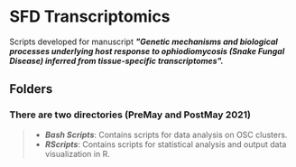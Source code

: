 # SFD Transcriptomics
Scripts developed for manuscript **_"Genetic mechanisms and biological processes underlying host response to ophiodiomycosis (Snake Fungal Disease) inferred from tissue-specific transcriptomes"._**

## Folders ##

### There are two directories (PreMay and PostMay 2021)
> - ***_Bash Scripts_***: Contains scripts for data analysis on OSC clusters.
> - ***_RScripts_***: Contains scripts for statistical analysis and output data visualization in R.


